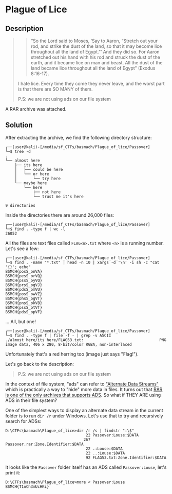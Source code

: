 
# Plague of Lice

## Description

> > “So the Lord said to Moses, ‘Say to Aaron, “Stretch out your rod, and strike the dust of the land, so that it may become lice throughout all the land of Egypt.”’ And they did so. For Aaron stretched out his hand with his rod and struck the dust of the earth, and it became lice on man and beast. All the dust of the land became lice throughout all the land of Egypt” (Exodus 8:16-17).
> 
> I hate lice. Every time they come they never leave, and the worst part is that there are SO MANY of them.
> 
> P.S: we are not using ads on our file system

A RAR archive was attached.

## Solution

After extracting the archive, we find the following directory structure:

```console
┌──(user@kali)-[/media/sf_CTFs/basmach/Plague_of_lice/Passover]
└─$ tree -d
.
└── almost here
    ├── its here
    │   ├── could be here
    │   └── or here
    │       └── try here
    └── maybe here
        └── here
            ├── not here
            └── trust me it's here

9 directories
```

Inside the directories there are around 26,000 files:

```console
┌──(user@kali)-[/media/sf_CTFs/basmach/Plague_of_lice/Passover]
└─$ find . -type f | wc -l
26052
```

All the files are text files called `FLAG<n>.txt` where `<n>` is a running number. Let's see a few:

```console
┌──(user@kali)-[/media/sf_CTFs/basmach/Plague_of_lice/Passover]
└─$ find . -name "*.txt" | head -n 10 | xargs -d '\n' -i sh -c "cat '{}'; echo"
BSMCH{posS_onVA}
BSMCH{pesS_orVQ}
BSMCH{pssS_oyVQ}
BSMCH{prsS_ogVJ}
BSMCH{pdsS_omVU}
BSMCH{posS_owVZ}
BSMCH{phsS_ogVT}
BSMCH{pnsS_okVB}
BSMCH{pssS_otVT}
BSMCH{pdsS_opVF}
```

... All, but one!

```console
┌──(user@kali)-[/media/sf_CTFs/basmach/Plague_of_lice/Passover]
└─$ find . -type f | file -f - | grep -v ASCII
./almost here/its here/FLAG53.txt:                                 PNG image data, 406 x 280, 8-bit/color RGBA, non-interlaced
```

Unfortunately that's a red herring too (image just says "Flag!").

Let's go back to the description:

> P.S: we are not using ads on our file system

In the context of file system, "ads" can refer to ["Alternate Data Streams"](https://en.wikipedia.org/wiki/NTFS#Alternate_data_stream_(ADS)) which is practically a way to "hide" more data in files. It turns out that [RAR is one of the only archives that supports ADS](https://superuser.com/questions/156971/ntfs-alternate-stream-in-compressed-archive). So what if THEY ARE using ADS in their file system?

One of the simplest ways to display an alternate data stream in the current folder is to run `dir /r` under Windows. Let's use that to try and recursively search for ADSs:

```console
D:\CTFs\basmach\Plague_of_lice>dir /r /s | findstr ":\$"
                                   22 Passover:Louse:$DATA
                                  267 Passover.rar:Zone.Identifier:$DATA
                                   22 .:Louse:$DATA
                                   22 ..:Louse:$DATA
                                   92 FLAG53.txt:Zone.Identifier:$DATA
```

It looks like the `Passover` folder itself has an ADS called `Passover:Louse`, let's print it:

```console
D:\CTFs\basmach\Plague_of_lice>more < Passover:Louse
BSMCH{T1nCh3mUcHKi}
```